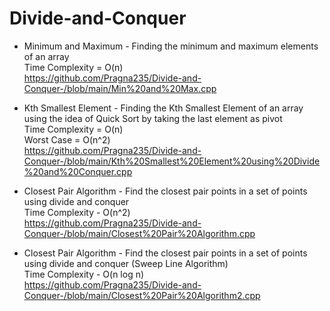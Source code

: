# Divide-and-Conquer
* Minimum and Maximum - Finding the minimum and maximum elements of an array 
  <br>Time Complexity = O(n)
  <br>https://github.com/Pragna235/Divide-and-Conquer-/blob/main/Min%20and%20Max.cpp
  
* Kth Smallest Element - Finding the Kth Smallest Element of an array using the idea of Quick Sort by taking the last element as pivot
  <br>Time Complexity = O(n)
   <br>Worst Case     = O(n^2)
  <br>https://github.com/Pragna235/Divide-and-Conquer-/blob/main/Kth%20Smallest%20Element%20using%20Divide%20and%20Conquer.cpp
 
* Closest Pair Algorithm - Find the closest pair points in a set of points using divide and conquer
  <br>Time Complexity - O(n^2)
  <br>https://github.com/Pragna235/Divide-and-Conquer-/blob/main/Closest%20Pair%20Algorithm.cpp
  
* Closest Pair Algorithm - Find the closest pair points in a set of points using divide and conquer (Sweep Line Algorithm)
  <br>Time Complexity - O(n log n)
  <br>https://github.com/Pragna235/Divide-and-Conquer-/blob/main/Closest%20Pair%20Algorithm2.cpp
  
  

